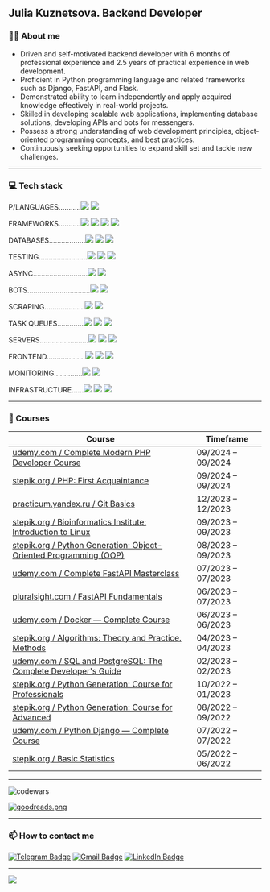 ## Julia Kuznetsova. Backend Developer

### 👩‍💻 About me

- Driven and self-motivated backend developer with 6 months of professional experience and 2.5 years of practical experience in web development. 
- Proficient in Python programming language and related frameworks such as Django, FastAPI, and Flask. 
- Demonstrated ability to learn independently and apply acquired knowledge effectively in real-world projects.
- Skilled in developing scalable web applications, implementing database solutions, developing APIs and bots for messengers. 
- Possess a strong understanding of web development principles, object-oriented programming concepts, and best practices. 
- Continuously seeking opportunities to expand skill set and tackle new challenges. 

---

### 💻 Tech stack

P/LANGUAGES...........<img src="https://img.shields.io/badge/Python-800000?style=for-the-badge&logo=python&logoColor=white"/> <img src="https://img.shields.io/badge/PHP-800000?style=for-the-badge&logo=python&logoColor=white"/>

FRAMEWORKS...........<img src="https://img.shields.io/badge/Django-A52A2A?style=for-the-badge&logo=django&logoColor=white"/> <img src="https://img.shields.io/badge/DRF-A52A2A?style=for-the-badge"/> <img src="https://img.shields.io/badge/FastAPI-A52A2A?style=for-the-badge&logo=fastapi&logoColor=white"/> <img src="https://img.shields.io/badge/Flask-A52A2A?style=for-the-badge&logo=Flask&logoColor=white"/>

DATABASES..................<img src="https://img.shields.io/badge/PostgreSQL-A0522D?style=for-the-badge&logo=PostgreSQL&logoColor=white"/> <img src="https://img.shields.io/badge/MySQL-A0522D?style=for-the-badge&logo=MySQL&logoColor=white"/> <img src="https://img.shields.io/badge/MongoDB-A0522D?style=for-the-badge&logo=MongoDB&logoColor=white"/>

TESTING........................<img src="https://img.shields.io/badge/Pytest-8B4513?style=for-the-badge&logo=Pytest&logoColor=white"/> <img src="https://img.shields.io/badge/unittest-8B4513?style=for-the-badge&logo=unittest&logoColor=white"/> <img src="https://img.shields.io/badge/Postman-8B4513?style=for-the-badge&logo=postman&logoColor=white"/>

ASYNC...........................<img src="https://img.shields.io/badge/AsyncIO-D2691E?style=for-the-badge&logo=AsyncIO&logoColor=white"/> <img src="https://img.shields.io/badge/aiohttp-D2691E?style=for-the-badge&logo=aiohttp&logoColor=white"/>

BOTS...............................<img src="https://img.shields.io/badge/aiogram-CD853F?style=for-the-badge&logo=aiogram&logoColor=white"/> <img src="https://img.shields.io/badge/telethon-CD853F?style=for-the-badge&logo=telethon&logoColor=white"/>

SCRAPING....................<img src="https://img.shields.io/badge/Selenium-B8860B?style=for-the-badge&logo=Selenium&logoColor=white"/> <img src="https://img.shields.io/badge/BEAUTIFUL SOUP-B8860B?style=for-the-badge"/>

TASK QUEUES.............<img src="https://img.shields.io/badge/Celery-DAA520?style=for-the-badge"/> <img src="https://img.shields.io/badge/Redis-DAA520?style=for-the-badge&logo=Redis&logoColor=white"/> <img src="https://img.shields.io/badge/RabbitMQ-DAA520?style=for-the-badge&logo=rabbitmq&logoColor=white"/>

SERVERS........................<img src="https://img.shields.io/badge/Gunicorn-BDB76B?style=for-the-badge&logo=Gunicorn&logoColor=white"/> <img src="https://img.shields.io/badge/Uvicorn-BDB76B?style=for-the-badge&logo=Uvicorn&logoColor=white"/> <img src="https://img.shields.io/badge/NGINX-BDB76B?style=for-the-badge&logo=NGINX&logoColor=white"/>

FRONTEND...................<img src="https://img.shields.io/badge/HTML5-96a4a5?style=for-the-badge&logo=HTML5&logoColor=white"/> <img src="https://img.shields.io/badge/CSS3-96a4a5?style=for-the-badge&logo=CSS3&logoColor=white"/> <img src="https://img.shields.io/badge/Bootstrap-96a4a5?style=for-the-badge&logo=Bootstrap&logoColor=white"/>

MONITORING..............<img src="https://img.shields.io/badge/Monit-877871?style=for-the-badge&logo=Monit&logoColor=black"/> <img src="https://img.shields.io/badge/Flower-877871?style=for-the-badge&logo=Flower&logoColor=black"/>

INFRASTRUCTURE......<img src="https://img.shields.io/badge/Git-9a7b4d?style=for-the-badge&logo=Git&logoColor=white"/> <img src="https://img.shields.io/badge/Docker-9a7b4d?style=for-the-badge&logo=Docker&logoColor=white"/> <img src="https://img.shields.io/badge/Linux-9a7b4d?style=for-the-badge&logo=Linux&logoColor=white"/>

---

### 📑 Courses

| Course                                                                                                                                        | Timeframe         |
| ----------------------------------------------------------------------------------------------------------------------------------------------| ----------------- |
| [udemy.com / Complete Modern PHP Developer Course](https://www.udemy.com/course/complete-modern-php-developer/)                               | 09/2024 – 09/2024 |
| [stepik.org / PHP: First Acquaintance](https://stepik.org/cert/2559105?lang=en)                                                               | 09/2024 – 09/2024 |
| [practicum.yandex.ru / Git Basics](https://practicum.yandex.ru/git-basics/)                                                                   | 12/2023 – 12/2023 |
| [stepik.org / Bioinformatics Institute: Introduction to Linux](https://stepik.org/cert/2189875?lang=en)                                       | 09/2023 – 09/2023 |
| [stepik.org / Python Generation: Object-Oriented Programming (OOP)](https://stepik.org/cert/2158902?lang=en)                                  | 08/2023 – 09/2023 |
| [udemy.com / Complete FastAPI Masterclass](https://www.udemy.com/course/instagram-clone/)                                                     | 07/2023 – 07/2023 |
| [pluralsight.com / FastAPI Fundamentals](https://www.pluralsight.com/courses/fastapi-fundamentals)                                            | 06/2023 – 07/2023 |
| [udemy.com / Docker — Complete Course](https://www.udemy.com/course/docker-ru/)                                                               | 06/2023 – 06/2023 |
| [stepik.org / Algorithms: Theory and Practice. Methods](https://stepik.org/cert/2035744?lang=en)                                              | 04/2023 – 04/2023 |
| [udemy.com / SQL and PostgreSQL: The Complete Developer's Guide](https://www.udemy.com/certificate/UC-9e0435ca-7a59-4f49-8922-4866971ec2e2/)  | 02/2023 – 02/2023 |
| [stepik.org / Python Generation: Course for Professionals](https://stepik.org/cert/1892736?lang=en)                                           | 10/2022 – 01/2023 |
| [stepik.org / Python Generation: Course for Advanced](https://stepik.org/cert/1659928?lang=en)                                                | 08/2022 – 09/2022 |
| [udemy.com / Python Django — Complete Course](https://www.udemy.com/course/python-django-2021-complete-course/)                               | 07/2022 – 07/2022 |
| [stepik.org / Basic Statistics](https://stepik.org/cert/1501801?lang=en)                                                                      | 05/2022 – 06/2022 |
---

![codewars](https://www.codewars.com/users/kooznitsa/badges/large)

[![goodreads.png](https://i.postimg.cc/0QspzzYf/goodreads.png)](https://www.goodreads.com/kooznitsa)

---

### :mailbox: How to contact me

[![Telegram Badge](https://img.shields.io/badge/-kooznitsa-blue?style=flat&logo=Telegram&logoColor=white)](https://t.me/kooznitsa) [![Gmail Badge](https://img.shields.io/badge/-Gmail-red?style=flat&logo=Gmail&logoColor=white)](mailto:kooznitsa@gmail.com) [![LinkedIn Badge](https://img.shields.io/badge/-kooznitsa-blue?style=flat&logo=LinkedIn&logoColor=white)](https://www.linkedin.com/in/kooznitsa/)

---
[![](https://visitcount.itsvg.in/api?id=kooznitsa&label=Profile%20Views&color=9&icon=5&pretty=false)](https://visitcount.itsvg.in)
